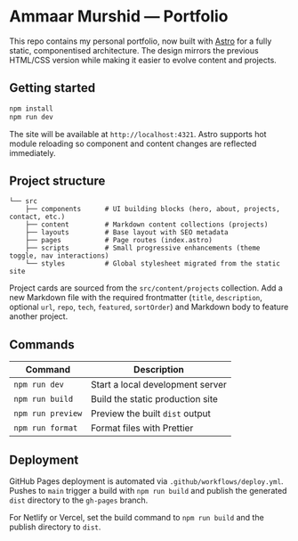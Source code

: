 # Ammaar Murshid — Portfolio

This repo contains my personal portfolio, now built with [Astro](https://astro.build/) for a fully static, componentised
architecture. The design mirrors the previous HTML/CSS version while making it easier to evolve content and projects.

## Getting started

```bash
npm install
npm run dev
```

The site will be available at `http://localhost:4321`. Astro supports hot module reloading so component and content changes are
reflected immediately.

## Project structure

```
└── src
    ├── components      # UI building blocks (hero, about, projects, contact, etc.)
    ├── content         # Markdown content collections (projects)
    ├── layouts         # Base layout with SEO metadata
    ├── pages           # Page routes (index.astro)
    ├── scripts         # Small progressive enhancements (theme toggle, nav interactions)
    └── styles          # Global stylesheet migrated from the static site
```

Project cards are sourced from the `src/content/projects` collection. Add a new Markdown file with the required frontmatter
(`title`, `description`, optional `url`, `repo`, `tech`, `featured`, `sortOrder`) and Markdown body to feature another project.

## Commands

| Command           | Description                     |
| ----------------- | -------------------------------- |
| `npm run dev`     | Start a local development server |
| `npm run build`   | Build the static production site |
| `npm run preview` | Preview the built `dist` output  |
| `npm run format`  | Format files with Prettier       |

## Deployment

GitHub Pages deployment is automated via `.github/workflows/deploy.yml`. Pushes to `main` trigger a build with `npm run build`
and publish the generated `dist` directory to the `gh-pages` branch.

For Netlify or Vercel, set the build command to `npm run build` and the publish directory to `dist`.
